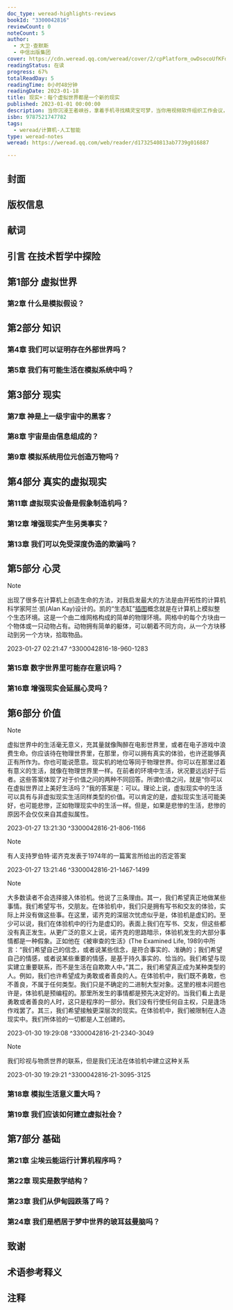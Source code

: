 ```yaml
---
doc_type: weread-highlights-reviews
bookId: "3300042816"
reviewCount: 0
noteCount: 5
author:
  - 大卫·查默斯
  - 中信出版集团
cover: https://cdn.weread.qq.com/weread/cover/2/cpPlatform_owDsocoUfKFdCK98HFPcju/t7_cpPlatform_owDsocoUfKFdCK98HFPcju.jpg
readingStatus: 在读
progress: 67%
totalReadDay: 5
readingTime: 0小时48分钟
readingDate: 2023-01-18
title: 现实+：每个虚拟世界都是一个新的现实
published: 2023-01-01 00:00:00
description: 当你沉浸王者峡谷，拿着手机寻找精灵宝可梦，当你用视频软件组织工作会议，或用约会软件模拟与恋人的未来时，虚拟现实技术已经对真实生活产生实质性影响。 随着技术提升，虚拟现实头盔可能过渡为隐形眼镜，最终变为视网膜或大脑植入物，像《黑客帝国》一样，虚拟世界将与真实世界别无二致，你将在虚拟社会中度过大量时光，开展工作，进行社交和娱乐。 “移居”到虚拟社会的好处和坏处都是什么？ 它究竟意味着什么？ 更重要的是，我们怎样才能在虚拟世界过上更好的生活？ 所有虚拟社会可能存在的问题都被作者思考了个遍，读者将在书中邂逅过去千百年来的历史伟人，还会了解到近几十年来的当代人物和观点。作者将涉足大量核心哲学话题，包括：知识、现实、心智、语言、价值、道德伦理、科学、宗教，等等。他将运用数百年来哲学家们设计的强大工具，来思考关于虚拟社会的话题。 这本关于人类命运的未来之书，将带你领悟虚拟世界在生活中的作用，更好地理解现实本身。
isbn: 9787521747782
tags:
  - weread/计算机-人工智能
type: weread-notes
weread: https://weread.qq.com/web/reader/d1732540813ab7739g016887

---
```



## 封面

## 版权信息

## 献词

## 引言 在技术哲学中探险

## 第1部分 虚拟世界

### 第2章 什么是模拟假设？

## 第2部分 知识

### 第4章 我们可以证明存在外部世界吗？

### 第5章 我们有可能生活在模拟系统中吗？

## 第3部分 现实

### 第7章 神是上一级宇宙中的黑客？

### 第8章 宇宙是由信息组成的？

### 第9章 模拟系统用位元创造万物吗？

## 第4部分 真实的虚拟现实

### 第11章 虚拟现实设备是假象制造机吗？

### 第12章 增强现实产生另类事实？

### 第13章 我们可以免受深度伪造的欺骗吗？

## 第5部分 心灵

> [!NOTE] 
> 出现了很多在计算机上创造生命的方法，对我启发最大的方法是由开拓性的计算机科学家阿兰·凯(Alan Kay)设计的。凯的“生态缸”[插图](Vivarium)概念就是在计算机上模拟整个生态环境。这是一个由二维网格构成的简单的物理环境。网格中的每个方块由一个物体或一只动物占有。动物拥有简单的躯体，可以朝着不同方向，从一个方块移动到另一个方块，拾取物品。
> 
> 2023-01-27 02:21:47 ^3300042816-18-960-1283

### 第15章 数字世界里可能存在意识吗？

### 第16章 增强现实会延展心灵吗？

## 第6部分 价值

> [!NOTE] 
> 虚拟世界中的生活毫无意义，充其量就像陶醉在电影世界里，或者在电子游戏中浪费生命。你应该待在物理世界里，在那里，你可以拥有真实的体验，也许还能够真正有所作为。你也可能说愿意。现实机的地位等同于物理世界。你可以在那里过着有意义的生活，就像在物理世界里一样。在前者的环境中生活，状况要远远好于后者。这些答案体现了对于价值之问的两种不同回答。所谓价值之问，就是“你可以在虚拟世界过上美好生活吗？”我的答案是：可以。理论上说，虚拟现实中的生活可以具有与非虚拟现实生活同样类型的价值。可以肯定的是，虚拟现实生活可能美好，也可能悲惨，正如物理现实中的生活一样。但是，如果是悲惨的生活，悲惨的原因不会仅仅来自其虚拟属性。
> 
> 2023-01-27 13:21:30 ^3300042816-21-806-1166

> [!NOTE] 
> 有人支持罗伯特·诺齐克发表于1974年的一篇寓言所给出的否定答案
> 
> 2023-01-27 13:21:46 ^3300042816-21-1467-1499

> [!NOTE] 
> 大多数读者不会选择接入体验机。他说了三条理由。其一，我们希望真正地做某些事情。我们希望写书，交朋友。在体验机中，我们只是拥有写书和交友的体验，实际上并没有做这些事。在这里，诺齐克的深层次忧虑似乎是，体验机是虚幻的。至少可以说，我们在体验机中的行为是虚幻的。表面上我们在写书、交友，但这些都没有真正发生。从更广泛的意义上说，诺齐克的思路暗示，体验机发生的大部分事情都是一种假象。正如他在《被审查的生活》(The Examined Life, 1989)中所言：“我们希望自己的信念，或者说某些信念，是符合事实的、准确的；我们希望自己的情感，或者说某些重要的情感，是基于持久事实的、恰当的。我们希望与现实建立重要联系，而不是生活在自欺欺人中。”其二，我们希望真正成为某种类型的人。例如，我们也许希望成为勇敢或者善良的人。在体验机中，我们既不勇敢，也不善良，不属于任何类型。我们只是不确定的二进制大型对象。这里的根本问题也许是，体验机是预编程的。那里所发生的事情都是预先决定好的。当我们看上去是勇敢或者善良的人时，这只是程序的一部分。我们没有行使任何自主权，只是逢场作戏罢了。其三，我们希望接触更深层次的现实。在体验机中，我们被限制在人造现实中。我们所体验的一切都是人工创建的。
> 
> 2023-01-30 19:29:08 ^3300042816-21-2340-3049

> [!NOTE] 
> 我们珍视与物质世界的联系，但是我们无法在体验机中建立这种关系
> 
> 2023-01-30 19:29:21 ^3300042816-21-3095-3125

### 第18章 模拟生活意义重大吗？

### 第19章 我们应该如何建立虚拟社会？

## 第7部分 基础

### 第21章 尘埃云能运行计算机程序吗？

### 第22章 现实是数学结构？

### 第23章 我们从伊甸园跌落了吗？

### 第24章 我们是栖居于梦中世界的玻耳兹曼脑吗？

## 致谢

## 术语参考释义

## 注释

